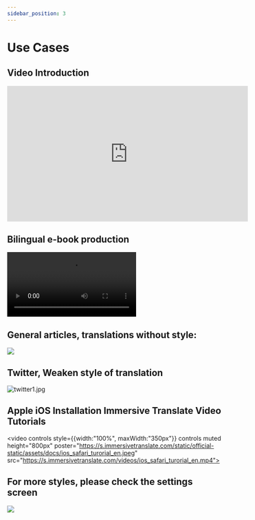 ```yaml
---
sidebar_position: 3
---
```


# Use Cases

## Video Introduction

<iframe width="560" height="315" src="https://www.youtube.com/embed/SHznc5kQCM4?si=TP-Z_13eVcV-Bl4o" title="YouTube video player" frameborder="0" allow="accelerometer; autoplay; clipboard-write; encrypted-media; gyroscope; picture-in-picture; web-share" allowfullscreen></iframe>

## Bilingual e-book production

<video
  controls
  src="https://s.immersivetranslate.com/videos/morefeature_epub_en.mp4"
/>

## General articles, translations without style:

![](https://s.immersivetranslate.com/assets/introduce_en.jpg)

## Twitter, Weaken style of translation

![twitter1.jpg](https://s.immersivetranslate.com/assets/weaken_style_of_translation_en.jpeg)

## Apple iOS Installation Immersive Translate Video Tutorials

<video
controls style={{width:"100%", maxWidth:"350px"}}
controls
muted
height="800px"
poster="https://s.immersivetranslate.com/static/official-static/assets/docs/ios_safari_turorial_en.jpeg" src="https://s.immersivetranslate.com/videos/ios_safari_turorial_en.mp4"></video>

<!-- - [Bilibili](https://www.bilibili.com/video/BV1CM41137CJ/) -->

## For more styles, please check the settings screen

![](https://s.immersivetranslate.com/assets/custom_style_en.jpeg)
